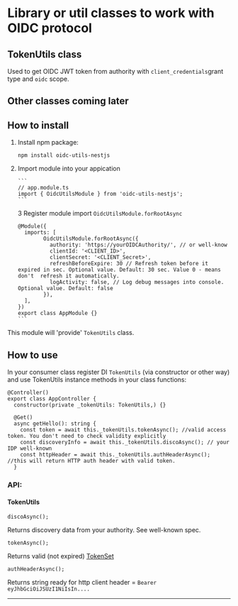# Library or util classes to work with OIDC protocol

## TokenUtils class

Used to get OIDC JWT token from authority with `client_credentials`grant type and `oidc` scope.

## Other classes coming later



## How to install

1.  Install npm package:

    `npm install oidc-utils-nestjs`

2.  Import module into your appication

        ```
        // app.module.ts
        import { OidcUtilsModule } from 'oidc-utils-nestjs';
        ```

    3 Register module import `OidcUtilsModule.forRootAsync`

        @Module({
          imports: [
                OidcUtilsModule.forRootAsync({
                  authority: 'https://yourOIDCAuthority/', // or well-know
                  clientId: '<CLIENT_ID>',
                  clientSecret: '<CLIENT_Secret>',
                  refreshBeforeExpire: 30 // Refresh token before it expired in sec. Optional value. Default: 30 sec. Value 0 - means don't  refresh it automatically.
                  logActivity: false, // Log debug messages into console. Optional value. Default: false
                }),
          ],
        })
        export class AppModule {}
        ```

This module will 'provide' `TokenUtils` class.

## How to use

In your consumer class register DI `TokenUtils` (via constructor or other way) and use TokenUtils instance methods in your class functions:

```
@Controller()
export class AppController {
  constructor(private _tokenUtils: TokenUtils,) {}

  @Get()
  async getHello(): string {
    const token = await this._tokenUtils.tokenAsync(); //valid access token. You don't need to check validity explicitly
    const discoveryInfo = await this._tokenUtils.discoAsync(); // your IDP well-known
    const httpHeader = await this._tokenUtils.authHeaderAsync(); //this will return HTTP auth header with valid token.
  }
```

### API:

#### TokenUtils

    discoAsync();
Returns discovery data from your authority. See well-known spec.
 
 
    tokenAsync();
Returns valid (not expired) [TokenSet]("https://github.com/panva/node-openid-client/blob/main/docs/README.md#tokenset")


    authHeaderAsync();
Returns string ready for http client header = `Bearer eyJhbGciOiJSUzI1NiIsIn....`

---
